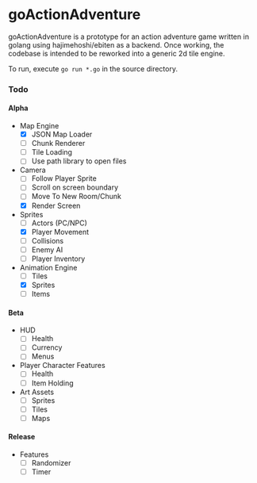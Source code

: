 # goActionAdventure

goActionAdventure is a prototype for an action adventure game written in golang using hajimehoshi/ebiten as a backend. Once working, the codebase is intended to be reworked into a generic 2d tile engine.

To run, execute `go run *.go` in the source directory.

### Todo

#### Alpha
* Map Engine
    - [x] JSON Map Loader
    - [ ] Chunk Renderer
    - [ ] Tile Loading
    - [ ] Use path library to open files
* Camera
    - [ ] Follow Player Sprite
    - [ ] Scroll on screen boundary
    - [ ] Move To New Room/Chunk
    - [x] Render Screen
* Sprites
    - [ ] Actors (PC/NPC)
    - [x] Player Movement
    - [ ] Collisions
    - [ ] Enemy AI
    - [ ] Player Inventory
* Animation Engine
    - [ ] Tiles
    - [X] Sprites
    - [ ] Items
#### Beta
* HUD
    - [ ] Health
    - [ ] Currency
    - [ ] Menus

* Player Character Features 
    - [ ] Health
    - [ ] Item Holding
* Art Assets
    - [ ] Sprites
    - [ ] Tiles 
    - [ ] Maps
#### Release
* Features
    - [ ] Randomizer
    - [ ] Timer
